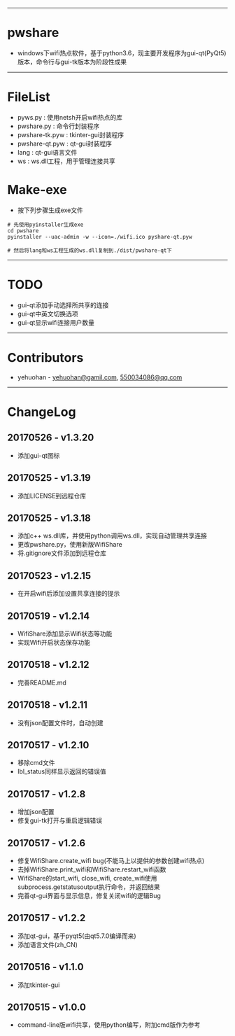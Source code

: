 
---
# pwshare
 - windows下wifi热点软件，基于python3.6，现主要开发程序为gui-qt(PyQt5)版本，命令行与gui-tk版本为阶段性成果

---
# FileList
 - pyws.py        : 使用netsh开启wifi热点的库
 - pwshare.py     : 命令行封装程序
 - pwshare-tk.pyw : tkinter-gui封装程序
 - pwshare-qt.pyw : qt-gui封装程序
 - lang           : qt-gui语言文件
 - ws			  : ws.dll工程，用于管理连接共享

# Make-exe
 - 按下列步骤生成exe文件

```
# 先使用pyinstaller生成exe
cd pwshare
pyinstaller --uac-admin -w --icon=./wifi.ico pyshare-qt.pyw

# 然后将lang和ws工程生成的ws.dll复制到./dist/pwshare-qt下
```
 
---
# TODO
 - gui-qt添加手动选择所共享的连接
 - gui-qt中英文切换选项
 - gui-qt显示wifi连接用户数量


---
# Contributors 
 - yehuohan - yehuohan@gamil.com, 550034086@qq.com


---
# ChangeLog
## 20170526 - v1.3.20
 - 添加gui-qt图标
 
## 20170525 - v1.3.19
 - 添加LICENSE到远程仓库

## 20170525 - v1.3.18
 - 添加c++ ws.dll库，并使用python调用ws.dll，实现自动管理共享连接
 - 更改pwshare.py，使用新版WifiShare
 - 将.gitignore文件添加到远程仓库
 
## 20170523 - v1.2.15
 - 在开启wifi后添加设置共享连接的提示

## 20170519 - v1.2.14
 - WifiShare添加显示Wifi状态等功能
 - 实现Wifi开启状态保存功能

## 20170518 - v1.2.12
 - 完善README.md

## 20170518 - v1.2.11
 - 没有json配置文件时，自动创建

## 20170517 - v1.2.10
 - 移除cmd文件
 - lbl_status同样显示返回的错误值
 
## 20170517 - v1.2.8
 - 增加json配置
 - 修复gui-tk打开与重启逻辑错误

## 20170517 - v1.2.6
 - 修复WifiShare.create_wifi bug(不能马上以提供的参数创建wifi热点)
 - 去掉WifiShare.print_wifi和WifiShare.restart_wifi函数
 - WifiShare的start_wifi, close_wifi, create_wifi使用subprocess.getstatusoutput执行命令，并返回结果
 - 完善qt-gui界面与显示信息，修复关闭wifi的逻辑Bug

## 20170517 - v1.2.2
 - 添加qt-gui，基于pyqt5(由qt5.7.0编译而来)
 - 添加语言文件(zh_CN)
 
## 20170516 - v1.1.0
 - 添加tkinter-gui

## 20170515 - v1.0.0
 - command-line版wifi共享，使用python编写，附加cmd版作为参考
